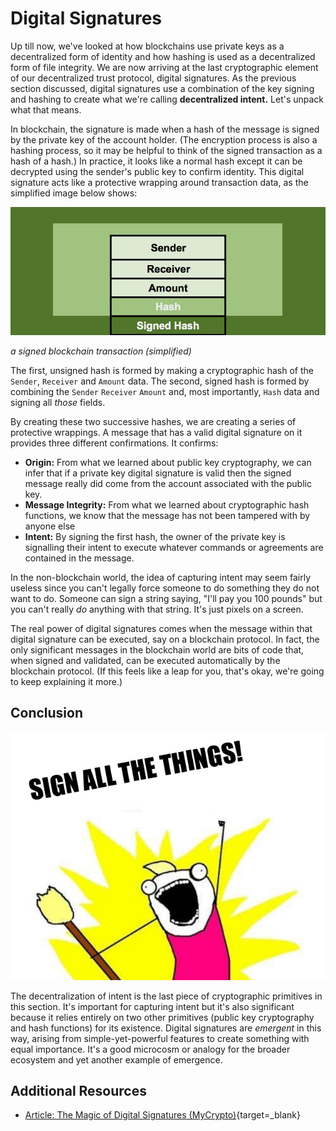 Digital Signatures
==================

Up till now, we've looked at how blockchains use private keys as a decentralized form of identity and how hashing is used as a decentralized form of file integrity. We are now arriving at the last cryptographic element of our decentralized trust protocol, digital signatures. As the previous section discussed, digital signatures use a combination of the key signing and hashing to create what we're calling **decentralized intent.** Let's unpack what that means. 

In blockchain, the signature is made when a hash of the message is signed by the private key of the account holder. (The encryption process is also a hashing process, so it may be helpful to think of the signed transaction as a hash of a hash.) In practice, it looks like a normal hash except it can be decrypted using the sender's public key to confirm identity. This digital signature acts like a protective wrapping around transaction data, as the simplified image below shows: 

![a basic representation of a transaction including the message hash and the signed message hash](../../../img/S01/signed-hash.png)
 
*a signed blockchain transaction (simplified)* 

The first, unsigned hash is formed by making a cryptographic hash of the `Sender`, `Receiver` and `Amount` data. The second, signed hash is formed by combining the `Sender` `Receiver` `Amount` and, most importantly, `Hash` data and signing all *those* fields.

By creating these two successive hashes, we are creating a series of protective wrappings. A message that has a valid digital signature on it provides three different confirmations. It confirms:
* **Origin:** From what we learned about public key cryptography, we can infer that if a private key digital signature is valid then the signed message really did come from the account associated with the public key.
* **Message Integrity:** From what we learned about cryptographic hash functions, we know that the message has not been tampered with by anyone else
* **Intent:** By signing the first hash, the owner of the private key is signalling their intent to execute whatever commands or agreements are contained in the message.

In the non-blockchain world, the idea of capturing intent may seem fairly useless since you can't legally force someone to do something they do not want to do. Someone can sign a string saying, "I'll pay you 100 pounds" but you can't really *do* anything with that string. It's just pixels on a screen. 

The real power of digital signatures comes when the message within that digital signature can be executed, say on a blockchain protocol. In fact, the only significant messages in the blockchain world are bits of code that, when signed and validated, can be executed automatically by the blockchain protocol. (If this feels like a leap for you, that's okay, we're going to keep explaining it more.) 

 Conclusion
----------

 ![](../../../img/S01/sign-all-the-things.png)

  The decentralization of intent is the last piece of cryptographic primitives in this section. It's important for capturing intent but it's also significant because it relies entirely on two other primitives (public key cryptography and hash functions) for its existence. Digital signatures are *emergent* in this way, arising from simple-yet-powerful features to create something with equal importance. It's a good microcosm or analogy for the broader ecosystem and yet another example of emergence. 

 Additional Resources
--------------------

 * [Article: The Magic of Digital Signatures (MyCrypto)](https://medium.com/mycrypto/the-magic-of-digital-signatures-on-ethereum-98fe184dc9c7){target=_blank}

 
